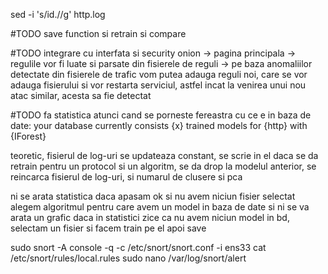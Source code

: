 
sed -i 's/id\.//g' http.log 


#TODO save function si retrain si compare

#TODO integrare cu interfata si security onion
 -> pagina principala
 -> regulile vor fi luate si parsate din fisierele de reguli
 -> pe baza anomaliilor detectate din fisierele de trafic vom putea adauga reguli noi, care se vor adauga fisierului si vor restarta serviciul, astfel incat la venirea unui nou atac similar, acesta sa fie detectat

#TODO fa statistica atunci cand se porneste fereastra cu ce e in baza de date:
your database currently consists {x} trained models for {http} with {IForest}

teoretic, fisierul de log-uri se updateaza constant, se scrie in el
daca se da retrain pentru un protocol si un algoritm, se da drop la modelul anterior, se reincarca fisierul de log-uri, si numarul de clusere si pca 

ni se arata statistica daca apasam ok si nu avem niciun fisier selectat alegem algoritmul pentru care avem un model in baza de date si ni se va arata un grafic
daca in statistici zice ca nu avem niciun model in bd, selectam un fisier si facem train pe el apoi save


sudo snort -A console -q -c /etc/snort/snort.conf -i ens33
cat /etc/snort/rules/local.rules
sudo nano /var/log/snort/alert